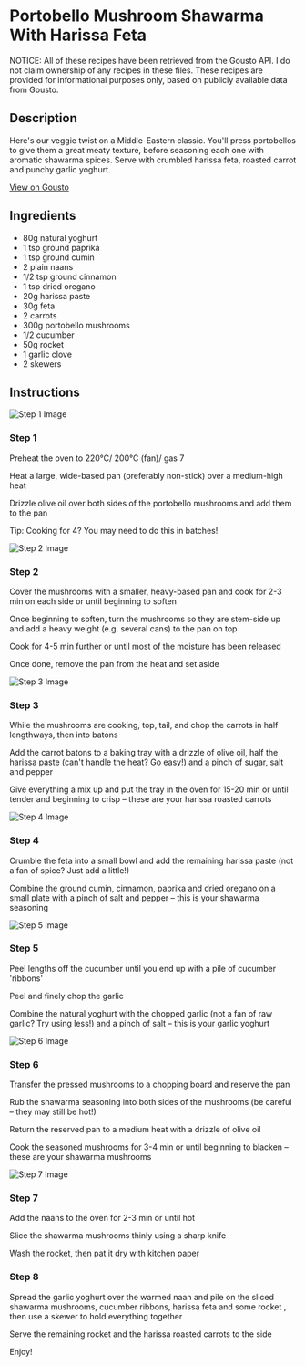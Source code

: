 # Portobello Mushroom Shawarma With Harissa Feta 

NOTICE: All of these recipes have been retrieved from the Gousto API. I do not claim ownership of any recipes in these files. These recipes are provided for informational purposes only, based on publicly available data from Gousto.

## Description

Here's our veggie twist on a Middle-Eastern classic. You'll press portobellos to give them a great meaty texture, before seasoning each one with aromatic shawarma spices. Serve with crumbled harissa feta, roasted carrot and punchy garlic yoghurt. 

[View on Gousto](https://www.gousto.co.uk/recipes/cookbook/portobello-mushroom-shawarma-with-harissa-feta)

## Ingredients

- 80g natural yoghurt
- 1 tsp ground paprika
- 1 tsp ground cumin
- 2 plain naans
- 1/2 tsp ground cinnamon
- 1 tsp dried oregano
- 20g harissa paste
- 30g feta 
- 2 carrots
- 300g portobello mushrooms
- 1/2 cucumber
- 50g rocket
- 1 garlic clove
- 2 skewers

## Instructions

![Step 1 Image](https://production-media.gousto.co.uk/cms/recipe-step-image/step-1-1613560077317-x200.jpg)

### Step 1

Preheat the oven to 220°C/ 200°C (fan)/ gas 7

Heat a large, wide-based pan (preferably non-stick) over a medium-high heat

Drizzle olive oil over both sides of the portobello mushrooms and add them to the pan

Tip: Cooking for 4? You may need to do this in batches!

![Step 2 Image](https://production-media.gousto.co.uk/cms/recipe-step-image/step-2-1613560115816-x200.jpg)

### Step 2

Cover the mushrooms with a smaller, heavy-based pan and cook for 2-3 min on each side or until beginning to soften

Once beginning to soften, turn the mushrooms so they are stem-side up and add a heavy weight (e.g. several cans) to the pan on top

Cook for 4-5 min further or until most of the moisture has been released

Once done, remove the pan from the heat and set aside

![Step 3 Image](https://production-media.gousto.co.uk/cms/recipe-step-image/step-3-1613560144063-x200.jpg)

### Step 3

While the mushrooms are cooking, top, tail, and chop the carrots in half lengthways, then into batons

Add the carrot batons to a baking tray with a drizzle of olive oil, half the harissa paste (can't handle the heat? Go easy!) and a pinch of sugar, salt and pepper

Give everything a mix up and put the tray in the oven for 15-20 min or until tender and beginning to crisp – these are your harissa roasted carrots

![Step 4 Image](https://production-media.gousto.co.uk/cms/recipe-step-image/step-4-1613560165999-x200.jpg)

### Step 4

Crumble the feta into a small bowl and add the remaining harissa paste (not a fan of spice? Just add a little!)

Combine the ground cumin, cinnamon, paprika and dried oregano on a small plate with a pinch of salt and pepper – this is your shawarma seasoning

![Step 5 Image](https://production-media.gousto.co.uk/cms/recipe-step-image/step-5-1613560199048-x200.jpg)

### Step 5

Peel lengths off the cucumber until you end up with a pile of cucumber 'ribbons'

Peel and finely chop the garlic

Combine the natural yoghurt with the chopped garlic (not a fan of raw garlic? Try using less!) and a pinch of salt – this is your garlic yoghurt

![Step 6 Image](https://production-media.gousto.co.uk/cms/recipe-step-image/step-6-1613560216913-x200.jpg)

### Step 6

Transfer the pressed mushrooms to a chopping board and reserve the pan

Rub the shawarma seasoning into both sides of the mushrooms (be careful – they may still be hot!)

Return the reserved pan to a medium heat with a drizzle of olive oil

Cook the seasoned mushrooms for 3-4 min or until beginning to blacken – these are your shawarma mushrooms

![Step 7 Image](https://production-media.gousto.co.uk/cms/recipe-step-image/step-7-1613560329213-x200.jpg)

### Step 7

Add the naans to the oven for 2-3 min or until hot

Slice the shawarma mushrooms thinly using a sharp knife

Wash the rocket, then pat it dry with kitchen paper

### Step 8

Spread the garlic yoghurt over the warmed naan and pile on the sliced shawarma mushrooms, cucumber ribbons, harissa feta and some rocket , then use a skewer to hold everything together

Serve the remaining rocket and the harissa roasted carrots to the side

Enjoy!

